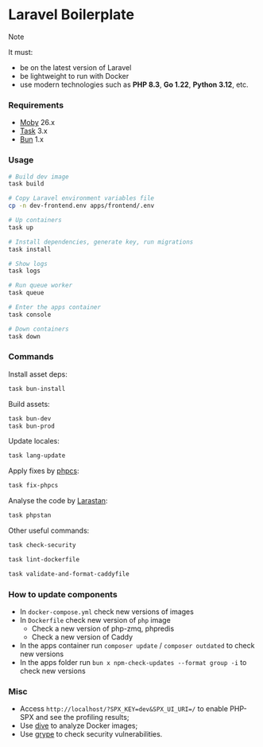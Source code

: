 # Laravel Boilerplate

> [!NOTE]
> It must:
> - be on the latest version of Laravel
> - be lightweight to run with Docker
> - use modern technologies such as **PHP 8.3**, **Go 1.22**, **Python 3.12**, etc.

### Requirements

- [Moby](https://github.com/moby/moby) 26.x
- [Task](https://taskfile.dev) 3.x
- [Bun](https://bun.sh) 1.x

### Usage

```bash
# Build dev image
task build

# Copy Laravel environment variables file
cp -n dev-frontend.env apps/frontend/.env

# Up containers
task up

# Install dependencies, generate key, run migrations
task install

# Show logs
task logs

# Run queue worker
task queue

# Enter the apps container
task console

# Down containers
task down
```

### Commands

Install asset deps:

```bash
task bun-install
```

Build assets:

```bash
task bun-dev
task bun-prod
```

Update locales:

```bash
task lang-update
```

Apply fixes by [phpcs](https://github.com/squizlabs/PHP_CodeSniffer):

```bash
task fix-phpcs
```

Analyse the code by [Larastan](https://github.com/larastan/larastan):

```bash
task phpstan
```

Other useful commands:

```bash
task check-security

task lint-dockerfile

task validate-and-format-caddyfile
```

### How to update components

- In `docker-compose.yml` check new versions of images
- In `Dockerfile` check new version of `php` image
  - Check a new version of php-zmq, phpredis
  - Check a new version of Caddy
- In the apps container run `composer update` / `composer outdated` to check new versions
- In the apps folder run `bun x npm-check-updates --format group -i` to check new versions

### Misc

- Access `http://localhost/?SPX_KEY=dev&SPX_UI_URI=/` to enable PHP-SPX and see the profiling results;
- Use [dive](https://github.com/wagoodman/dive) to analyze Docker images;
- Use [grype](https://github.com/anchore/grype) to check security vulnerabilities.

